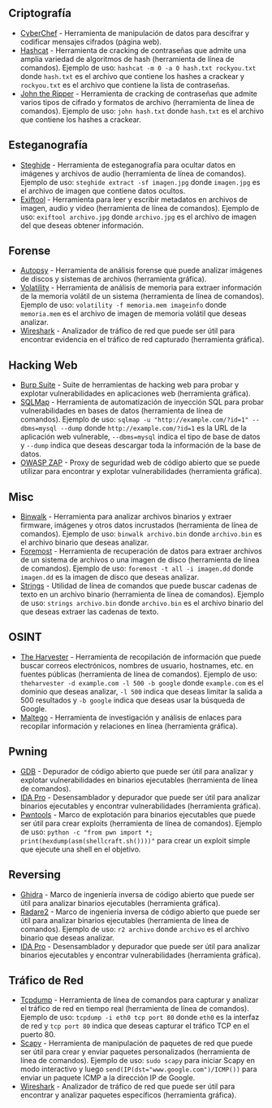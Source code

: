 
## Criptografía

- [CyberChef](https://gchq.github.io/CyberChef/) - Herramienta de manipulación de datos para descifrar y codificar mensajes cifrados (página web).
- [Hashcat](https://hashcat.net/hashcat/) - Herramienta de cracking de contraseñas que admite una amplia variedad de algoritmos de hash (herramienta de línea de comandos).
Ejemplo de uso: `hashcat -m 0 -a 0 hash.txt rockyou.txt` donde `hash.txt` es el archivo que contiene los hashes a crackear y `rockyou.txt` es el archivo que contiene la lista de contraseñas.
- [John the Ripper](https://www.openwall.com/john/) - Herramienta de cracking de contraseñas que admite varios tipos de cifrado y formatos de archivo (herramienta de línea de comandos).
Ejemplo de uso: `john hash.txt` donde `hash.txt` es el archivo que contiene los hashes a crackear.

## Esteganografía

- [Steghide](http://steghide.sourceforge.net/) - Herramienta de esteganografía para ocultar datos en imágenes y archivos de audio (herramienta de línea de comandos).
Ejemplo de uso: `steghide extract -sf imagen.jpg` donde `imagen.jpg` es el archivo de imagen que contiene datos ocultos.
- [Exiftool](https://exiftool.org/) - Herramienta para leer y escribir metadatos en archivos de imagen, audio y video (herramienta de línea de comandos).
Ejemplo de uso: `exiftool archivo.jpg` donde `archivo.jpg` es el archivo de imagen del que deseas obtener información.

## Forense

- [Autopsy](https://www.sleuthkit.org/autopsy/) - Herramienta de análisis forense que puede analizar imágenes de discos y sistemas de archivos (herramienta gráfica).
- [Volatility](https://www.volatilityfoundation.org/) - Herramienta de análisis de memoria para extraer información de la memoria volátil de un sistema (herramienta de línea de comandos).
Ejemplo de uso: `volatility -f memoria.mem imageinfo` donde `memoria.mem` es el archivo de imagen de memoria volátil que deseas analizar.
- [Wireshark](https://www.wireshark.org/) - Analizador de tráfico de red que puede ser útil para encontrar evidencia en el tráfico de red capturado (herramienta gráfica).

## Hacking Web

- [Burp Suite](https://portswigger.net/burp) - Suite de herramientas de hacking web para probar y explotar vulnerabilidades en aplicaciones web (herramienta gráfica).
- [SQLMap](https://github.com/sqlmapproject/sqlmap) - Herramienta de automatización de inyección SQL para probar vulnerabilidades en bases de datos (herramienta de línea de comandos).
Ejemplo de uso: `sqlmap -u "http://example.com/?id=1" --dbms=mysql --dump` donde `http://example.com/?id=1` es la URL de la aplicación web vulnerable, `--dbms=mysql` indica el tipo de base de datos y `--dump` indica que deseas descargar toda la información de la base de datos.
- [OWASP ZAP](https://www.zaproxy.org/) - Proxy de seguridad web de código abierto que se puede utilizar para encontrar y explotar vulnerabilidades (herramienta gráfica).

## Misc

- [Binwalk](https://github.com/ReFirmLabs/binwalk) - Herramienta para analizar archivos binarios y extraer firmware, imágenes y otros datos incrustados (herramienta de línea de comandos).
Ejemplo de uso: `binwalk archivo.bin` donde `archivo.bin` es el archivo binario que deseas analizar.
- [Foremost](https://github.com/korczis/foremost) - Herramienta de recuperación de datos para extraer archivos de un sistema de archivos o una imagen de disco (herramienta de línea de comandos).
Ejemplo de uso: `foremost -t all -i imagen.dd` donde `imagen.dd` es la imagen de disco que deseas analizar.
- [Strings](https://linux.die.net/man/1/strings) - Utilidad de línea de comandos que puede buscar cadenas de texto en un archivo binario (herramienta de línea de comandos).
Ejemplo de uso: `strings archivo.bin` donde `archivo.bin` es el archivo binario del que deseas extraer las cadenas de texto.

## OSINT

- [The Harvester](https://github.com/laramies/theHarvester) - Herramienta de recopilación de información que puede buscar correos electrónicos, nombres de usuario, hostnames, etc. en fuentes públicas (herramienta de línea de comandos).
Ejemplo de uso: `theharvester -d example.com -l 500 -b google` donde `example.com` es el dominio que deseas analizar, `-l 500` indica que deseas limitar la salida a 500 resultados y `-b google` indica que deseas usar la búsqueda de Google.
- [Maltego](https://www.maltego.com/) - Herramienta de investigación y análisis de enlaces para recopilar información y relaciones en línea (herramienta gráfica).

## Pwning

- [GDB](https://www.gnu.org/software/gdb/) - Depurador de código abierto que puede ser útil para analizar y explotar vulnerabilidades en binarios ejecutables (herramienta de línea de comandos).
- [IDA Pro](https://www.hex-rays.com/products/ida/) - Desensamblador y depurador que puede ser útil para analizar binarios ejecutables y encontrar vulnerabilidades (herramienta gráfica).
- [Pwntools](https://github.com/Gallopsled/pwntools) - Marco de explotación para binarios ejecutables que puede ser útil para crear exploits (herramienta de línea de comandos).
Ejemplo de uso: `python -c "from pwn import *; print(hexdump(asm(shellcraft.sh())))"` para crear un exploit simple que ejecute una shell en el objetivo.

## Reversing

- [Ghidra](https://ghidra-sre.org/) - Marco de ingeniería inversa de código abierto que puede ser útil para analizar binarios ejecutables (herramienta gráfica).
- [Radare2](https://github.com/radareorg/radare2) - Marco de ingeniería inversa de código abierto que puede ser útil para analizar binarios ejecutables (herramienta de línea de comandos).
Ejemplo de uso: `r2 archivo` donde `archivo` es el archivo binario que deseas analizar.
- [IDA Pro](https://www.hex-rays.com/products/ida/) - Desensamblador y depurador que puede ser útil para analizar binarios ejecutables y encontrar vulnerabilidades (herramienta gráfica).

## Tráfico de Red

- [Tcpdump](https://www.tcpdump.org/) - Herramienta de línea de comandos para capturar y analizar el tráfico de red en tiempo real (herramienta de línea de comandos).
Ejemplo de uso: `tcpdump -i eth0 tcp port 80` donde `eth0` es la interfaz de red y `tcp port 80` indica que deseas capturar el tráfico TCP en el puerto 80.
- [Scapy](https://scapy.net/) - Herramienta de manipulación de paquetes de red que puede ser útil para crear y enviar paquetes personalizados (herramienta de línea de comandos).
Ejemplo de uso: `sudo scapy` para iniciar Scapy en modo interactivo y luego `send(IP(dst="www.google.com")/ICMP())` para enviar un paquete ICMP a la dirección IP de Google.
- [Wireshark](https://www.wireshark.org/) - Analizador de tráfico de red que puede ser útil para encontrar y analizar paquetes específicos (herramienta gráfica).


